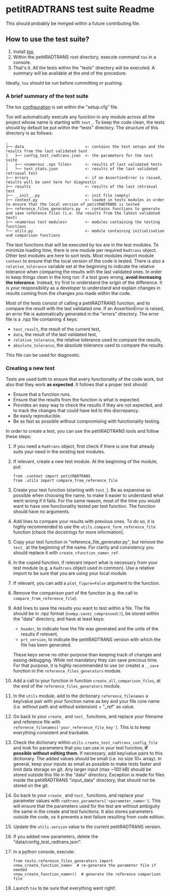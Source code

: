 # petitRADTRANS test suite Readme
This should probably be merged within a future contributing file.

## How to use the test suite?
1. Install [tox](https://tox.wiki/en/latest/install.html).
2. Within the petitRADTRANS root directory, execute command `tox` in a console.
3. That's it. All the tests within the "tests" directory will be executed. A summary will be available at the end of the procedure.

Ideally, `tox` should be run before committing or pushing.

### A brief summary of the test suite
The tox [configuration](https://tox.wiki/en/latest/config.html) is set within the "setup.cfg" file.

Tox will automatically execute any function in any module across all the project whose name is starting with `test_`. To keep the code clean, the tests should by default be put within the "tests" directory. The structure of this directory is as follows:
```
.
├── data                           <- contains the test setups and the results from the last validated test
|   ├── config_test_radtrans.json  <- the parameters for the test suite
|   ├── <numerous .npz files>      <- results of last validated tests
|   └── test_stats.json            <- results of the last validated retrieval test
├── errors                         <- if an AssertionError is raised, results will be sent here for diagnostic
├── results                        <- results of the last retrieval test
├── __init__.py                    <- init file (empty)
├── context.py                     <- loaded in tests modules in order to ensure that the local version of petitRADTRANS is tested
├── reference_files_generators.py  <- contains functions to generate and save reference files (i.e. the results from the latest validated test)
├── <numerous test modules>        <- modules containing the testing functions
└── utils.py                       <- module containing initialisation and comparison functions
```
The test functions that will be executed by tox are in the test modules. To minimize loading time, there is one module per required `Radtrans` object. Other test modules are here to sort tests. Most modules import module `context` to ensure that the local version of the code is tested. There is also a `relative_tolerance` variable set at the beginning to indicate the relative tolerance when comparing the results with the last validated ones. In order to keep things clean in the long run: if a test goes wrong, **avoid increasing the tolerance**. Instead, try first to understand the origin of the difference. It is your responsibility as a developer to understand and explain changes in results coming from the changes you made within the code.

Most of the tests consist of calling a petitRADTRANS function, and to compare the result with the last validated one. If an AssertionError is raised, an error file is automatically generated in the "errors" directory. The error file is a .npz file containing 4 keys: 
- `test_result`, the result of the current test, 
- `data`, the result of the last validated test, 
- `relative_tolerance`, the relative tolerance used to compare the results, 
- `absolute_tolerance`, the absolute tolerance used to compare the results.

This file can be used for diagnostic.

### Creating a new test
Tests are used both to ensure that every functionality of the code work, but also that they work **as expected**. It follows that a proper test should:
- Ensure that a function runs.
- Ensure that the results from the function is what is expected.
- Provides an easy way to check the results if they are not expected, and to track the changes that could have led to this discrepancy.
- Be easily reproducible.
- Be as fast as possible without compromising with functionality testing.

In order to create a test, you can use the petitRADTRANS tools and follow these steps:
1. If you need a `Radtrans` object, first check if there is one that already suits your need in the existing test modules.
2. If relevant, create a new test module. At the beginning of the module, put: 
    ```
    from .context import petitRADTRANS
    from .utils import compare_from_reference_file
    ```
3. Create your test function (starting with `test_`). Be as expansive as possible when choosing the name, to make it easier to understand what went wrong if it fails. For the same reason, most of the time you would want to have one functionality tested per test function. The function should have no arguments.
4. Add lines to compare your results with previous ones. To do so, it is highly recommended to use the `utils.compare_form_reference_file` function (check the docstrings for more information).
5. Copy your test function in "reference_file_generator.py", but remove the `test_` at the beginning of the name. For clarity and consistency you should replace it with `create_<function_name>_ref`.
6. In the copied function, if relevant import what is necessary from your test module (e.g. a `Radtrans` object used in common). Use a relative import to be sure that you are using your local module.
7. If relevant, you can add a `plot_figure=False` argument to the function.
8. Remove the comparison part of the function (e.g. the call to `compare_from_reference_file`).
9. Add lines to save the results you want to test within a file. The file should be in .npz format (`numpy.savez_compressed()`), be stored within the "data" directory, and have at least keys: 
    - `header`, to indicate how the file was generated and the units of the results if relevant,
    - `prt_version`, to indicate the petitRADTRANS version with which the file has been generated.
    
    These keys serve no other purpose than keeping track of changes and easing debugging. While not mandatory they can save precious time. For that purpose, it is highly recommended to use (or create) a `__save` function in the `reference_files_generators` module.
10. Add a call to your function in function `create_all_comparison_files`, at the end of the `reference_files_generators` module.
11. In the `utils` module, add to the dictionary `reference_filenames` a key/value pair with your function name as key and your file core name (i.e. without path and without extension) + "_ref" as value.
12. Go back to your `create_` and `test_` functions, and replace your filename and reference file with `reference_filenames['your_reference_file_key']`. This is to keep everything consistent and trackable.
13. Check the dictionary within `utils.create_test_radtrans_config_file` and look for parameters that you can use in your test function, **if possible without editing them**. If necessary, add key/value pairs to this dictionary. The added values should be small (i.e. no size 10+ array). In general, keep your inputs as small as possible to make tests faster and limit data storage on git. Any larger input (max ~100 kB) should be stored outside this file in the "data" directory. Exception is made for files inside the petitRADTRANS "input_data" directory, that should not be stored on the git.
14. Go back to your `create_` and `test_` functions, and replace your parameter values with `radtrans_parameters['<parameter_name>']`. This will ensure that the parameters used for the test are without ambiguity the same in the create and test functions. It also stores parameters outside the code, os it prevents a test failure resulting from code edition.
15. Update the `utils.version` value to the current petitRADTRANS version.
16. If you added new parameters, delete the "data/config_test_radtrans.json".
17. In a python console, execute:
    ```
    from tests.reference_files_generators import <new_create_function_name>  # re-generate the parameter file if needed
    <new_create_function_name>()  # generate the reference comparison file
    ```
18. Launch `tox` to be sure that everything went right!